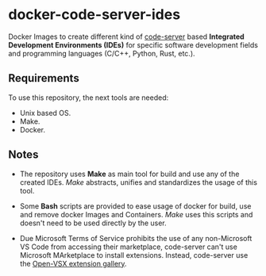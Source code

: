 # docker-code-server-ides

Docker Images to create different kind of [code-server](https://github.com/coder/code-server) based **Integrated Development Environments (IDEs)** for specific software development fields and programming languages (C/C++, Python, Rust, etc.).

## Requirements

To use this repository, the next tools are needed:

- Unix based OS.
- Make.
- Docker.

## Notes

- The repository uses **Make** as main tool for build and use any of the created IDEs. *Make* abstracts, unifies and standardizes the usage of this tool.

- Some **Bash** scripts are provided to ease usage of docker for build, use and remove docker Images and Containers. *Make* uses this scripts and doesn't need to be used directly by the user.

- Due Microsoft Terms of Service prohibits the use of any non-Microsoft VS Code from accessing their marketplace, code-server can't use Microsoft MArketplace to install extensions. Instead, code-server use the [Open-VSX extension gallery](https://open-vsx.org/).
